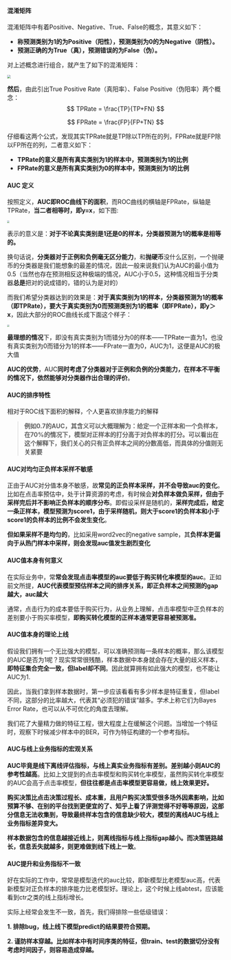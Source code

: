 #### 混淆矩阵

混淆矩阵中有着Positive、Negative、True、False的概念，其意义如下：

- **称预测类别为1的为Positive（阳性），预测类别为0的为Negative（阴性）。**
- **预测正确的为True（真），预测错误的为False（伪）。**

对上述概念进行组合，就产生了如下的混淆矩阵：

<img src="https://blog-1258986886.cos.ap-beijing.myqcloud.com/%E6%9C%BA%E5%99%A8%E5%AD%A6%E4%B9%A0/22-3.png" style="zoom:50%;" />

**然后**，由此引出True Positive Rate（真阳率）、False Positive（伪阳率）两个概念：
$$
TPRate = \frac{TP}{TP+FN}
$$

$$
FPRate = \frac{FP}{FP+TN}
$$

仔细看这两个公式，发现其实TPRate就是TP除以TP所在的列，FPRate就是FP除以FP所在的列，二者意义如下：

- **TPRate的意义是所有真实类别为1的样本中，预测类别为1的比例**
- **FPRate的意义是所有真实类别为0的样本中，预测类别为1的比例**

#### AUC 定义

按照定义，**AUC即ROC曲线下的面积**，而ROC曲线的横轴是FPRate，纵轴是TPRate，**当二者相等时，即y=x**，如下图:

<img src="https://blog-1258986886.cos.ap-beijing.myqcloud.com/%E6%9C%BA%E5%99%A8%E5%AD%A6%E4%B9%A0/22-4.png" style="zoom:33%;" />

表示的意义是：**对于不论真实类别是1还是0的样本，分类器预测为1的概率是相等的。**

换句话说，**分类器对于正例和负例毫无区分能力**，和**抛硬币**没什么区别，一个抛硬币的分类器是我们能想象的最差的情况，因此一般来说我们认为AUC的最小值为0.5（当然也存在预测相反这种极端的情况，AUC小于0.5，这种情况相当于分类器**总是**把对的说成错的，错的认为是对的）

而我们希望分类器达到的效果是：**对于真实类别为1的样本，分类器预测为1的概率（即TPRate），要大于真实类别为0而预测类别为1的概率（即FPRate），即y＞x**，因此大部分的ROC曲线长成下面这个样子：

<img src="https://blog-1258986886.cos.ap-beijing.myqcloud.com/%E6%9C%BA%E5%99%A8%E5%AD%A6%E4%B9%A0/22-5.png" style="zoom:33%;" />

**最理想的情况**下，即没有真实类别为1而错分为0的样本——TPRate一直为1，也没有真实类别为0而错分为1的样本——FPrate一直为0，AUC为1，这便是AUC的极大值

**AUC的优势**，AUC**同时考虑了分类器对于正例和负例的分类能力，在样本不平衡的情况下，依然能够对分类器作出合理的评价**。

#### AUC的排序特性

相对于ROC线下面积的解释，个人更喜欢排序能力的解释

> **例如0.7的AUC，其含义可以大概理解为：给定一个正样本和一个负样本，在70%的情况下，模型对正样本的打分高于对负样本的打分。可以看出在这个解释下，我们关心的只有正负样本之间的分数高低，而具体的分值则无关紧要**

#### AUC对均匀正负样本采样不敏感

正由于AUC对分值本身不敏感，故**常见的正负样本采样，并不会导致auc的变化**。比如在点击率预估中，处于计算资源的考虑，有时候会**对负样本做负采样，但由于采样完后并不影响正负样本的顺序分布**。即假设采样是随机的，**采样完成后，给定一条正样本，模型预测为score1，由于采样随机，则大于score1的负样本和小于score1的负样本的比例不会发生变化**。

**但如果采样不是均匀的**，比如采用word2vec的negative sample，其**负样本更偏向于从热门样本中采样，则会发现auc值发生剧烈变化**

#### **AUC值本身有何意义**

在实际业务中，常**常会发现点击率模型的auc要低于购买转化率模型的auc**。正如前文所提，**AUC代表模型预估样本之间的排序关系，即正负样本之间预测的gap越大，auc越大**

通常，点击行为的成本要低于购买行为，从业务上理解，点击率模型中正负样本的差别要小于购买率模型，**即购买转化模型的正样本通常更容易被预测准。**

#### **AUC值本身的理论上线**

假设我们拥有一个无比强大的模型，可以准确预测每一条样本的概率，那么该模型的AUC是否为1呢？现实常常很残酷，样本数据中本身就会存在大量的歧义样本，**即特征集合完全一致，但label却不同**。因此就算拥有如此强大的模型，也不能让AUC为1.

因此，当我们拿到样本数据时，第一步应该看看有多少样本是特征重复，但label不同，这部分的比率越大，代表其“必须犯的错误”越多。学术上称它们为Bayes Error Rate，也可以从不可优化的角度去理解。

我们花了大量精力做的特征工程，很大程度上在缓解这个问题。当增加一个特征时，观察下时候减少样本中的BER，可作为特征构建的一个参考指标。

#### **AUC与线上业务指标的宏观关系**

**AUC毕竟是线下离线评估指标，与线上真实业务指标有差别。差别越小则AUC的参考性越高**。比如上文提到的点击率模型和购买转化率模型，虽然购买转化率模型的AUC会高于点击率模型，**但往往都是点击率模型更容易做，线上效果更好。**

**购买决策比点击决策过程长、成本重，且用户购买决策受很多场外因素影响，比如预算不够、在别的平台找到更便宜的了、知乎上看了评测觉得不好等等原因，这部分信息无法收集到，导致最终样本包含的信息缺少较大，模型的离线AUC与线上业务指标差异变大。**

**样本数据包含的信息越接近线上，则离线指标与线上指标gap越小。而决策链路越长，信息丢失就越多，则更难做到线下线上一致**。

#### **AUC提升和业务指标不一致**

好在实际的工作中，常常是模型迭代的auc比较，即新模型比老模型auc高，代表新模型对正负样本的排序能力比老模型好。理论上，这个时候上线abtest，应该能看到ctr之类的线上指标增长。

实际上经常会发生不一致，首先，我们得排除一些低级错误： 

**1. 排除bug，线上线下模型predict的结果要符合预期。** 

**2. 谨防样本穿越。比如样本中有时间序类的特征，但train、test的数据切分没有考虑时间因子，则容易造成穿越。**
